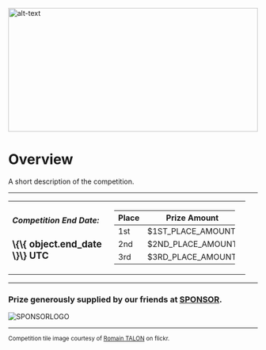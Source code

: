 
<img alt="alt-text" src="LINK_TO_BANNER_IMAGE" style="
    object-fit: cover;
    object-position: center;
    height: 250px;
    width: 100%;
">

# Overview

A short description of the competition.

***

<table border=0 style="width:95%">
    <tbody>
        <tr>
            <td>
                <h5>Competition End Date:</h5>
                <h3>\{\{ object.end_date \}\} UTC</h3>
            </td>
            <td>
                <table class="table" style="width:95%">
                <thead>
                    <th>Place</th>
                    <th>Prize Amount</th>
                </thead>
                <tbody>
                    <tr class="success">
                        <td>1st</td>
                        <td>$1ST_PLACE_AMOUNT</td>
                    </tr>
                    <tr class="info">
                        <td>2nd</td>
                        <td>$2ND_PLACE_AMOUNT</td>
                    </tr>
                    <tr class="warning">
                        <td>3rd</td>
                        <td>$3RD_PLACE_AMOUNT</td>
                    </tr>
                </tbody>
                </table>
            </td>
        </tr>
    </tbody>
</table>

***

### Prize generously supplied by our friends at [SPONSOR](https://civisanalytics.com/).
![SPONSORLOGO]()

***

<small>Competition tile image courtesy of [Romain TALON](https://www.flickr.com/photos/romaintalon/35265264235/in/photolist-VJgGra-XE8CyU-SPmK3c-bCwghH-fsJ4oL-5dMyt-fsJ431-9KAYic-cBhfZm-5dMxn-6yQ9Aw-5dMwJ-5dMzi-5dMAi-5dMBs-fstJme-fstJ8r-rx6Yc-ia9w7-fstJdt-5dMDe-6RnwTa-588BJX-4Dcne2-fsJ4m3-cKspMY-dez5uZ-X4mUx-588BMK-a58YZF-3jLRgo-8iRW6w-oiQrgD-Wbv5wk-LmraTg-aepGoZ-SPr6Eg-58pr6J-o7of9k-iMH1M-co3b8o-8tN7Fz-293zWF-St9cPU-39XZnP-8kPaQN-3cdoX-qdKZxj-5F1ws8-5F5Q5w) on flickr.</small>
